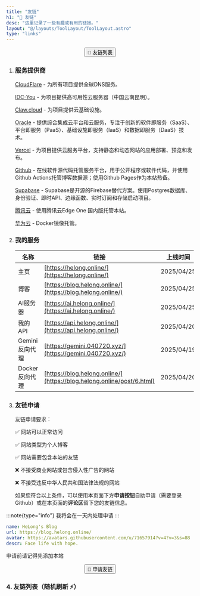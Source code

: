 ```yaml
---
title: "友链"
h1: "🔗 友链"
desc: "这里记录了一些有趣或有用的链接。"
layout: "@/layouts/ToolLayout/ToolLayout.astro"
type: "links"
---
```


<script src='/assets/js/fas.js' crossorigin='anonymous'></script>

<link rel="stylesheet" type="text/css" href="https:////at.alicdn.com/t/c/font_4902778_qnbxgtmm4i9.css">

<div style="text-align: center; margin: 10px 0;">
  <button id="links-show" class="backup-links-btn">
    🔗 友链列表
  </button>
</div>
<script>
  document.getElementById('links-show').onclick = function () {
  const target = document.getElementById('friend-links-list');
  if (target) {
    const header = document.querySelector('.vh-main-header');
    const headerHeight = header ? header.offsetHeight : 66;
    const rect = target.getBoundingClientRect();
    const scrollTop = window.pageYOffset || document.documentElement.scrollTop;
    const top = rect.top + scrollTop - headerHeight - 10;
    window.scrollTo({ top, behavior: 'smooth' });
  }
};
</script>

1. ### 服务提供商

    <i class="fa-brands fa-cloudflare"></i> [CloudFlare](https://www.cloudflare.com/zh-cn/) - 为所有项目提供全球DNS服务。
    
    <i class="fa-solid fa-cloud"></i> [IDC-You](https://idcyou.cn/) - 为项目提供高可用性云服务器（中国云南昆明）。
    
    <i class="iconfont icon-paw-claws"></i> [Claw.cloud](https://claw.cloud/) - 为项目提供云基础设施。
    
    <i class="fa-solid fa-server"></i> [Oracle](https://www.oracle.com/) - 提供综合集成云平台和云服务，专注于创新的软件即服务（SaaS）、平台即服务（PaaS）、基础设施即服务（IaaS）和数据即服务（DaaS）技术。
    
    <i class="fa-solid fa-square-caret-up"></i> [Vercel](https://vercel.com/) - 为项目提供云服务平台，支持静态和动态网站的应用部署、预览和发布。
    
    <i class="fa-brands fa-github"></i> [Github](https://github.com/) - 在线软件源代码托管服务平台，用于公开程序或软件代码，并使用Github Actions托管博客数据源；使用Github Pages作为本站热备。

    <i class="fa-solid fa-database"></i> [Supabase](https://supabase.com/) - Supabase是开源的Firebase替代方案。使用Postgres数据库、身份验证、即时API、边缘函数、实时订阅和存储启动项目。

    <i class="iconfont icon-tengxunyun"></i> [腾讯云](https://cloud.tencent.com/) - 使用腾讯云Edge One 国内版托管本站。

    <i class="iconfont icon-huawei"></i> [华为云](https://huaweicloud.com/) - Docker镜像托管。

    

    

2. ### 我的服务

    |  名称  | 链接  | 上线时间 |
    |  ----  |  ----  | ---- |
    |  主页  | [https://helong.online/](https://helong.online/) | 2025/04/25 |
    |  博客  | [https://blog.helong.online/](https://blog.helong.online/) | 2025/04/25 |
    |  AI服务器  | [https://ai.helong.online/](https://ai.helong.online/) | 2025/04/25 |
    |  我的API  | [https://api.helong.online/](https://api.helong.online/) | 2025/04/20 |
    |  Gemini反向代理  | [https://gemini.040720.xyz/](https://gemini.040720.xyz/) | 2025/04/19 |
    |  Docker反向代理  | [https://blog.helong.online/](https://blog.helong.online/post/6.html) | 2025/04/20 |


3. ### 友链申请

    友链申请要求：

    ✅ 网站可以正常访问

    ✅ 网站类型为个人博客

    ✅ 网站需要包含本站的友链

    ❌ 不接受商业网站或包含侵入性广告的网站

    ❌ 不接受违反中华人民共和国法律法规的网站

    如果您符合以上条件，可以使用本页面下方**申请按钮**自助申请（需要登录Github）或在本页面的**评论区**留下您的友链信息。  

:::note{type="info"}
我将会在一天内处理申请
:::

```yaml
name: HeLong's Blog
url: https://blog.helong.online/
avatar: https://avatars.githubusercontent.com/u/71657914?v=4?v=3&s=88
descr: Face life with hope.
```
申请前请记得先添加本站
<div style="text-align: center; margin: 10px 0;">
  <button id="backup-links-btn" class="backup-links-btn" data-links-url="https://links-app-workers.1946815225.workers.dev/">
    🔗 申请友链
  </button>
</div>

<script is:inline>
function initFriendLinksButton() {
  const backupBtn = document.getElementById('backup-links-btn');
  if (backupBtn && !backupBtn.hasAttribute('data-initialized')) {
    backupBtn.setAttribute('data-initialized', 'true');
    backupBtn.addEventListener('click', function() {
      const url = this.getAttribute('data-links-url');
      window.open(url, '_blank', 'width=800,height=600,scrollbars=yes,resizable=yes');
    });
  }
}

initFriendLinksButton();
if (document.readyState === 'loading') {
  document.addEventListener('DOMContentLoaded', initFriendLinksButton);
} else {
  initFriendLinksButton();
}
document.addEventListener('astro:page-load', initFriendLinksButton);
setTimeout(initFriendLinksButton, 100);
const observer = new MutationObserver(function(mutations) {
  mutations.forEach(function(mutation) {
    if (mutation.type === 'childList') {
      initFriendLinksButton();
    }
  });
});
if (document.body) {
  observer.observe(document.body, { childList: true, subtree: true });
} else {
  document.addEventListener('DOMContentLoaded', function() {
    observer.observe(document.body, { childList: true, subtree: true });
  });
}
</script>

<h3 id="friend-links-list">4. 友链列表（随机刷新 ⚡️）</h3>